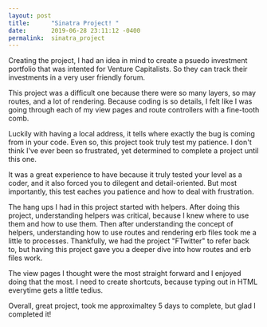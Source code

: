```yaml
---
layout: post
title:      "Sinatra Project! "
date:       2019-06-28 23:11:12 -0400
permalink:  sinatra_project
---
```




Creating the project, I had an idea in mind to create a psuedo investment portfolio that was intented for Venture Capitalists. So they can track their investments in a very user friendly forum. 

This project was a difficult one because there were so many layers, so may routes, and a lot of rendering. Because coding is so details, I felt like I was going through each of my view pages and route controllers with a fine-tooth comb. 

Luckily with having a local address, it tells where exactly the bug is coming from in your code. Even so, this project took truly test my patience. I don't think I've ever been so frustrated, yet determined to complete a project until this one. 

It was a great experience to have because it truly tested your level as a coder, and it also forced you to dilegent and detail-oriented. But most importantly, this test eaches you patience and how to deal with frustration. 


The  hang ups I had in this project started with helpers. After doing this project, understanding helpers was critical, because I knew where to use them and how to use them. Then after understanding the concept of helpers, understanding how to use routes and rendering erb files took me a little to processes. Thankfully, we had the project "FTwitter" to refer back to, but having this project gave you a deeper dive into how routes and erb files work. 

The view pages I thought were the most straight forward and I enjoyed doing that the most. I need to create shortcuts, because typing out in HTML everytime gets a little tedius. 

Overall, great project, took me approximaltey 5 days to complete, but glad I completed it!


